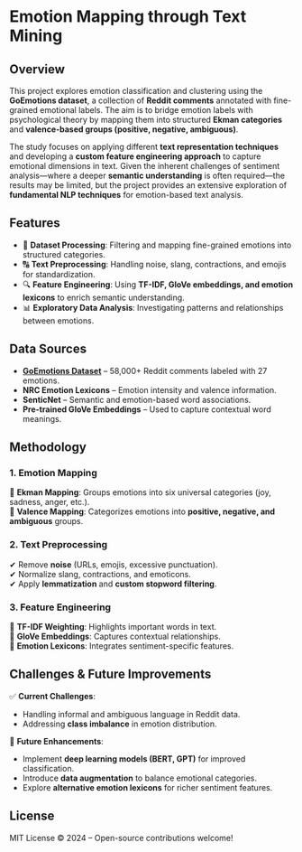 # Emotion Mapping through Text Mining

## Overview
This project explores emotion classification and clustering using the **GoEmotions dataset**, a collection of **Reddit comments** annotated with fine-grained emotional labels. The aim is to bridge emotion labels with psychological theory by mapping them into structured **Ekman categories** and **valence-based groups (positive, negative, ambiguous)**.

The study focuses on applying different **text representation techniques** and developing a **custom feature engineering approach** to capture emotional dimensions in text. Given the inherent challenges of sentiment analysis—where a deeper **semantic understanding** is often required—the results may be limited, but the project provides an extensive exploration of **fundamental NLP techniques** for emotion-based text analysis.

## Features
- 📝 **Dataset Processing**: Filtering and mapping fine-grained emotions into structured categories.
- 🔠 **Text Preprocessing**: Handling noise, slang, contractions, and emojis for standardization.
- 🔍 **Feature Engineering**: Using **TF-IDF, GloVe embeddings, and emotion lexicons** to enrich semantic understanding.
- 📊 **Exploratory Data Analysis**: Investigating patterns and relationships between emotions.

## Data Sources
- **[GoEmotions Dataset](https://github.com/google-research/google-research/tree/master/goemotions)** – 58,000+ Reddit comments labeled with 27 emotions.
- **NRC Emotion Lexicons** – Emotion intensity and valence information.
- **SenticNet** – Semantic and emotion-based word associations.
- **Pre-trained GloVe Embeddings** – Used to capture contextual word meanings.

## Methodology
### **1. Emotion Mapping**
🔹 **Ekman Mapping**: Groups emotions into six universal categories (joy, sadness, anger, etc.).  
🔹 **Valence Mapping**: Categorizes emotions into **positive, negative, and ambiguous** groups.

### **2. Text Preprocessing**
✔ Remove **noise** (URLs, emojis, excessive punctuation).  
✔ Normalize slang, contractions, and emoticons.  
✔ Apply **lemmatization** and **custom stopword filtering**.

### **3. Feature Engineering**
🔸 **TF-IDF Weighting**: Highlights important words in text.  
🔸 **GloVe Embeddings**: Captures contextual relationships.  
🔸 **Emotion Lexicons**: Integrates sentiment-specific features.

## Challenges & Future Improvements
✅ **Current Challenges**:
- Handling informal and ambiguous language in Reddit data.
- Addressing **class imbalance** in emotion distribution.

🚀 **Future Enhancements**:
- Implement **deep learning models (BERT, GPT)** for improved classification.
- Introduce **data augmentation** to balance emotional categories.
- Explore **alternative emotion lexicons** for richer sentiment features.

## License
MIT License © 2024 – Open-source contributions welcome!
